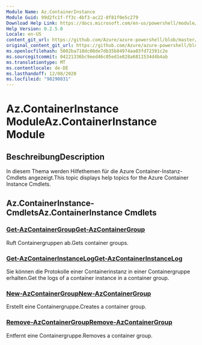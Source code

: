 ```yaml
---
Module Name: Az.ContainerInstance
Module Guid: 99d2fc1f-ff3c-4bf3-ac22-8f81f0e5c279
Download Help Link: https://docs.microsoft.com/en-us/powershell/module/az.containerinstance
Help Version: 0.2.5.0
Locale: en-US
content_git_url: https://github.com/Azure/azure-powershell/blob/master/src/ContainerInstance/ContainerInstance/help/Az.ContainerInstance.md
original_content_git_url: https://github.com/Azure/azure-powershell/blob/master/src/ContainerInstance/ContainerInstance/help/Az.ContainerInstance.md
ms.openlocfilehash: 5002ba710dc08de7db35b04974aa03fd72391c2e
ms.sourcegitcommit: 04221336bc9eed46c05ed1e828a6811534d4b4ab
ms.translationtype: MT
ms.contentlocale: de-DE
ms.lasthandoff: 12/08/2020
ms.locfileid: "98290831"
---
```

# <span data-ttu-id="fcfd4-101">Az.ContainerInstance Module</span><span class="sxs-lookup"><span data-stu-id="fcfd4-101">Az.ContainerInstance Module</span></span>
## <span data-ttu-id="fcfd4-102">Beschreibung</span><span class="sxs-lookup"><span data-stu-id="fcfd4-102">Description</span></span>
<span data-ttu-id="fcfd4-103">In diesem Thema werden Hilfethemen für die Azure Container-Instanz-Cmdlets angezeigt.</span><span class="sxs-lookup"><span data-stu-id="fcfd4-103">This topic displays help topics for the Azure Container Instance Cmdlets.</span></span>

## <span data-ttu-id="fcfd4-104">Az.ContainerInstance-Cmdlets</span><span class="sxs-lookup"><span data-stu-id="fcfd4-104">Az.ContainerInstance Cmdlets</span></span>
### [<span data-ttu-id="fcfd4-105">Get-AzContainerGroup</span><span class="sxs-lookup"><span data-stu-id="fcfd4-105">Get-AzContainerGroup</span></span>](Get-AzContainerGroup.md)
<span data-ttu-id="fcfd4-106">Ruft Containergruppen ab.</span><span class="sxs-lookup"><span data-stu-id="fcfd4-106">Gets container groups.</span></span>

### [<span data-ttu-id="fcfd4-107">Get-AzContainerInstanceLog</span><span class="sxs-lookup"><span data-stu-id="fcfd4-107">Get-AzContainerInstanceLog</span></span>](Get-AzContainerInstanceLog.md)
<span data-ttu-id="fcfd4-108">Sie können die Protokolle einer Containerinstanz in einer Containergruppe erhalten.</span><span class="sxs-lookup"><span data-stu-id="fcfd4-108">Get the logs of a container instance in a container group.</span></span>

### [<span data-ttu-id="fcfd4-109">New-AzContainerGroup</span><span class="sxs-lookup"><span data-stu-id="fcfd4-109">New-AzContainerGroup</span></span>](New-AzContainerGroup.md)
<span data-ttu-id="fcfd4-110">Erstellt eine Containergruppe.</span><span class="sxs-lookup"><span data-stu-id="fcfd4-110">Creates a container group.</span></span>

### [<span data-ttu-id="fcfd4-111">Remove-AzContainerGroup</span><span class="sxs-lookup"><span data-stu-id="fcfd4-111">Remove-AzContainerGroup</span></span>](Remove-AzContainerGroup.md)
<span data-ttu-id="fcfd4-112">Entfernt eine Containergruppe.</span><span class="sxs-lookup"><span data-stu-id="fcfd4-112">Removes a container group.</span></span>

